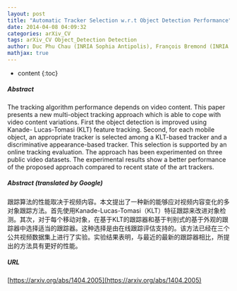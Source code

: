 ```yaml
---
layout: post
title: "Automatic Tracker Selection w.r.t Object Detection Performance"
date: 2014-04-08 04:09:32
categories: arXiv_CV
tags: arXiv_CV Object_Detection Detection
author: Duc Phu Chau (INRIA Sophia Antipolis), François Bremond (INRIA Sophia Antipolis), Monique Thonnat (INRIA Sophia Antipolis), Slawomir Bak (INRIA Sophia Antipolis)
mathjax: true
---
```


* content
{:toc}

##### Abstract
The tracking algorithm performance depends on video content. This paper presents a new multi-object tracking approach which is able to cope with video content variations. First the object detection is improved using Kanade- Lucas-Tomasi (KLT) feature tracking. Second, for each mobile object, an appropriate tracker is selected among a KLT-based tracker and a discriminative appearance-based tracker. This selection is supported by an online tracking evaluation. The approach has been experimented on three public video datasets. The experimental results show a better performance of the proposed approach compared to recent state of the art trackers.

##### Abstract (translated by Google)
跟踪算法的性能取决于视频内容。本文提出了一种新的能够应对视频内容变化的多对象跟踪方法。首先使用Kanade-Lucas-Tomasi（KLT）特征跟踪来改进对象检测。其次，对于每个移动对象，在基于KLT的跟踪器和基于判别式的基于外观的跟踪器中选择适当的跟踪器。这种选择是由在线跟踪评估支持的。该方法已经在三个公共视频数据集上进行了实验。实验结果表明，与最近的最新的跟踪器相比，所提出的方法具有更好的性能。

##### URL
[https://arxiv.org/abs/1404.2005](https://arxiv.org/abs/1404.2005)


